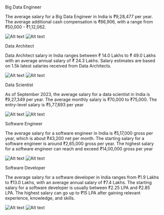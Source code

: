 Big Data Engineer

The average salary for a Big Data Engineer in India is ₹9,28,477 per year. The average additional cash compensation is ₹86,906, with a range from ₹50,000 - ₹1,12,062.

![Alt text](image.png)
![Alt text](image-14.png)


Data Architect

Data Architect salary in India ranges between ₹ 14.0 Lakhs to ₹ 49.0 Lakhs with an average annual salary of ₹ 24.3 Lakhs. Salary estimates are based on 1.5k latest salaries received from Data Architects.

![Alt text](image-8.png)
![Alt text](image-12.png)


Data Scientist

As of September 2023, the average salary for a data scientist in India is ₹9,27,349 per year. The average monthly salary is ₹70,000 to ₹75,000. The entry-level salary is ₹5,77,893 per year

![Alt text](image-9.png)
![Alt text](image-13.png)

Software Engineer

The average salary for a software engineer in India is ₹5,17,000 gross per year, which is about ₹43,200 net per month. The starting salary for a software engineer is around ₹2,65,000 gross per year. The highest salary for a software engineer can reach and exceed ₹14,00,000 gross per year

![Alt text](image-10.png)
![Alt text](image-16.png)

Software Developer

The average salary for a software developer in India ranges from ₹1.9 Lakhs to ₹13.0 Lakhs, with an average annual salary of ₹7.4 Lakhs. The starting salary for a software developer is usually between ₹2.25 LPA and ₹2.85 LPA. The highest salary can go up to ₹15 LPA after gaining relevant experience, knowledge, and skills.

![Alt text](image-11.png)
![Alt text](image-17.png)
